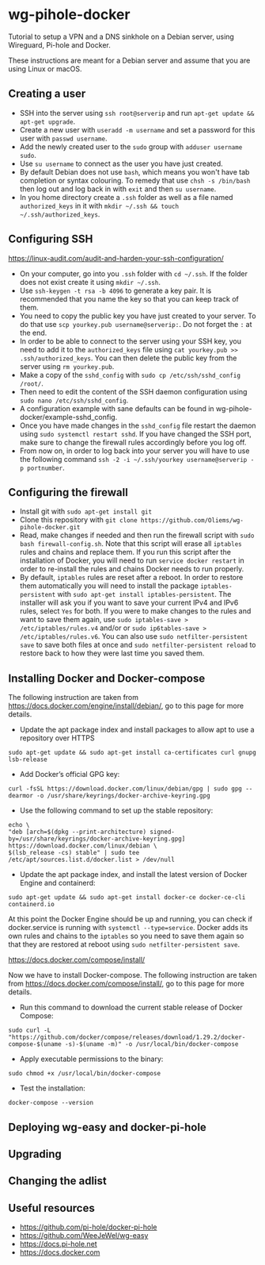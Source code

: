 # wg-pihole-docker
 Tutorial to setup a VPN and a DNS sinkhole on a Debian server, using Wireguard, Pi-hole and Docker.

 These instructions are meant for a Debian server and assume that you are using Linux or macOS.

## Creating a user

- SSH into the server using `ssh root@serverip` and run `apt-get update && apt-get upgrade`.
- Create a new user with `useradd -m username` and set a password for this user with `passwd username`.
- Add the newly created user to the `sudo` group with `adduser username sudo`.
- Use `su username` to connect as the user you have just created.
- By default Debian does not use `bash`, which means you won't have tab completion or syntax colouring. To remedy that use `chsh -s /bin/bash` then log out and log back in with `exit` and then `su username`.
- In you home directory create a `.ssh` folder as well as a file named `authorized_keys` in it with `mkdir ~/.ssh && touch ~/.ssh/authorized_keys`.

## Configuring SSH

https://linux-audit.com/audit-and-harden-your-ssh-configuration/

- On your computer, go into you `.ssh` folder with `cd ~/.ssh`. If the folder does not exist create it using `mkdir ~/.ssh`.
- Use `ssh-keygen -t rsa -b 4096` to generate a key pair. It is recommended that you name the key so that you can keep track of them.
- You need to copy the public key you have just created to your server. To do that use `scp yourkey.pub username@serverip:`. Do not forget the `:` at the end.
- In order to be able to connect to the server using your SSH key, you need to add it to the `authorized_keys` file using `cat yourkey.pub >> .ssh/authorized_keys`. You can then delete the public key from the server using `rm yourkey.pub`.
- Make a copy of the `sshd_config` with `sudo cp /etc/ssh/sshd_config /root/`.
- Then need to edit the content of the SSH daemon configuration using `sudo nano /etc/ssh/sshd_config`.
- A configuration example with sane defaults can be found in wg-pihole-docker/example-sshd_config.
- Once you have made changes in the `sshd_config` file restart the daemon using `sudo systemctl restart sshd`. If you have changed the SSH port, make sure to change the firewall rules accordingly before you log off.
- From now on, in order to log back into your server you will have to use the following command `ssh -2 -i ~/.ssh/yourkey username@serverip -p portnumber`.

## Configuring the firewall

- Install git with `sudo apt-get install git`
- Clone this repository with `git clone https://github.com/Oliems/wg-pihole-docker.git`
- Read, make changes if needed and then run the firewall script with `sudo bash firewall-config.sh`. Note that this script will erase all `iptables` rules and chains and replace them. If you run this script after the installation of Docker, you will need to run `service docker restart` in order to re-install the rules and chains Docker needs to run properly.
- By default, `iptables` rules are reset after a reboot. In order to restore them automatically you will need to install the package `iptables-persistent` with `sudo apt-get install iptables-persistent`. The installer will ask you if you want to save your current IPv4 and IPv6 rules, select `Yes` for both. If you were to make changes to the rules and want to save them again, use `sudo iptables-save > /etc/iptables/rules.v4` and/or or `sudo ip6tables-save > /etc/iptables/rules.v6`. You can also use `sudo netfilter-persistent save` to save both files at once and `sudo netfilter-persistent reload` to restore back to how they were last time you saved them.

## Installing Docker and Docker-compose

The following instruction are taken from https://docs.docker.com/engine/install/debian/, go to this page for more details.

- Update the apt package index and install packages to allow apt to use a repository over HTTPS

```
sudo apt-get update && sudo apt-get install ca-certificates curl gnupg lsb-release
```

- Add Docker’s official GPG key:

```
curl -fsSL https://download.docker.com/linux/debian/gpg | sudo gpg --dearmor -o /usr/share/keyrings/docker-archive-keyring.gpg
```

- Use the following command to set up the stable repository:

```
echo \
"deb [arch=$(dpkg --print-architecture) signed-by=/usr/share/keyrings/docker-archive-keyring.gpg] https://download.docker.com/linux/debian \
$(lsb_release -cs) stable" | sudo tee /etc/apt/sources.list.d/docker.list > /dev/null
```

- Update the apt package index, and install the latest version of Docker Engine and containerd:

```
sudo apt-get update && sudo apt-get install docker-ce docker-ce-cli containerd.io
```

At this point the Docker Engine should be up and running, you can check if docker.service is running with `systemctl --type=service`. Docker adds its own rules and chains to the `iptables` so you need to save them again so that they are restored at reboot using `sudo netfilter-persistent save`.

https://docs.docker.com/compose/install/

Now we have to install Docker-compose. The following instruction are taken from https://docs.docker.com/compose/install/, go to this page for more details.

- Run this command to download the current stable release of Docker Compose:

```
sudo curl -L "https://github.com/docker/compose/releases/download/1.29.2/docker-compose-$(uname -s)-$(uname -m)" -o /usr/local/bin/docker-compose
```

- Apply executable permissions to the binary:

```
sudo chmod +x /usr/local/bin/docker-compose
```

- Test the installation:

```
docker-compose --version
```

## Deploying wg-easy and docker-pi-hole

## Upgrading

## Changing the adlist

## Useful resources

- https://github.com/pi-hole/docker-pi-hole
- https://github.com/WeeJeWel/wg-easy
- https://docs.pi-hole.net
- https://docs.docker.com
